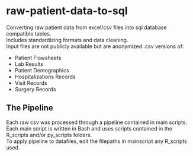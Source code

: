 # raw-patient-data-to-sql

Converting raw patient data from excel/csv files into sql database compatible tables.  
Includes standardizing formats and data cleaning.  
Input files are not publicly available but are anonymized .csv versions of:  
- Patient Flowsheets
- Lab Results
- Patient Demographics
- Hospitalizations Records
- Visit Records
- Surgery Records

## The Pipeline
Each raw csv was processed through a pipeline contained in main scripts.  
Each main script is written in Bash and uses scripts contained in the R_scripts and/or py_scripts folders.  
To apply pipeline to datafiles, edit the filepaths in mainscript any R_scripts used.
